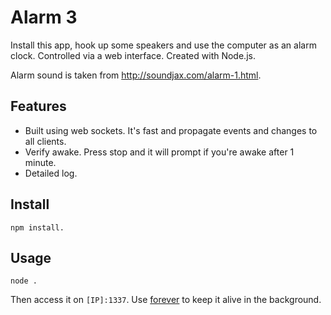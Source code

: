 
# Alarm 3

Install this app, hook up some speakers and use the computer as an alarm clock. Controlled via a web interface.
Created with Node.js.

Alarm sound is taken from http://soundjax.com/alarm-1.html.

## Features

- Built using web sockets. It's fast and propagate events and changes to all clients.
- Verify awake. Press stop and it will prompt if you're awake after 1 minute.
- Detailed log.

## Install

    npm install.


## Usage

    node .

Then access it on `[IP]:1337`. Use [forever](https://github.com/nodejitsu/forever) to keep it alive in the background.